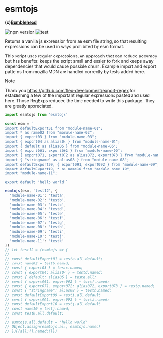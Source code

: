 esmtojs
=======
**(c)[Bumblehead][0]**

![npm version](https://badge.fury.io/js/esmtojs.svg) ![test](https://github.com/iambumblehead/esmtojs/workflows/test/badge.svg)

Returns a vanilla js expression from an esm file string, so that resulting expressions can be used in ways prohibited by esm format.

This script uses regular expressions, an approach that can reduce accuracy but has benefits: keeps the script small and easier to fork and keeps away dependencies that would cause possible churn. Example import and export patterns from mozilla MDN are handled correctly by tests added here.

> [!NOTE]
> Thank you https://github.com/flex-development/export-regex for establishing a few of the important regular expressions pasted and used here. Those RegExps reduced the time needed to write this package. They are greatly appreciated.

```javascript
import esmtojs from 'esmtojs'

const esm = `
import defaultExport01 from "module-name-01";
import * as name02 from "module-name-02";
import { export03 } from "module-name-03";
import { export04 as alias04 } from "module-name-04";
import { default as alias05 } from "module-name-05";
import { export061, export062 } from "module-name-06";
import { export071, export072 as alias072, export073 } from "module-name-07";
import { "stringname" as alias08 } from "module-name-08";
import defaultExport09, { export091, export092 } from "module-name-09";
import defaultExport10, * as name10 from "module-name-10";
import "module-name-11";

export default 'hello world'`

esmtojs(esm, 'test12', {
  'module-name-01': 'testa',
  'module-name-02': 'testb',
  'module-name-03': 'testc',
  'module-name-04': 'testd',
  'module-name-05': 'teste',
  'module-name-06': 'testf',
  'module-name-07': 'testg',
  'module-name-08': 'testh',
  'module-name-09': 'testi',
  'module-name-10': 'testj',
  'module-name-11': 'testk'
})
// let test12 = (esmtojs => {
//
// const defaultExport01 = testa.all.default;
// const name02 = testb.named;
// const { export03 } = testc.named;
// const { export04: alias04 } = testd.named;
// const { default: alias05 } = teste.all;
// const { export061, export062 } = testf.named;
// const { export071, export072: alias072, export073 } = testg.named;
// const { "stringname": alias08 } = testh.named;
// const defaultExport09 = testi.all.default
// const { export091, export092 } = testi.named;
// const defaultExport10 = testj.all.default
// const name10 = testj.named;
// const testk.all.default;
//
// esmtojs.all.default = 'hello world'
// Object.assign(esmtojs.all, esmtojs.named)
// })({all:{},named:{}})
```

[0]: http://www.bumblehead.com "bumblehead"
